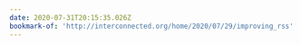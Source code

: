 ```yaml
---
date: 2020-07-31T20:15:35.026Z
bookmark-of: 'http://interconnected.org/home/2020/07/29/improving_rss'
---
```


